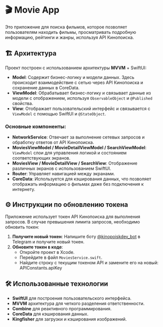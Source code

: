 # 🎬 Movie App

Это приложение для поиска фильмов, которое позволяет пользователям находить фильмы, просматривать подробную информацию, рейтинги и жанры, используя API Кинопоиска.

## 🏗 Архитектура

Проект построен с использованием архитектуры **MVVM** + SwiftUI:

- **Model**: Содержит бизнес-логику и модели данных. Здесь происходит взаимодействие с сетью через API Кинопоиска и сохранение данных в CoreData.
- **ViewModel**: Обрабатывает бизнес-логику и связывает данные из модели с отображением, используя `ObservableObject` и `@Published` свойства.
- **View**: Отображает пользовательский интерфейс и связывается с `ViewModel` с помощью SwiftUI и `@StateObject`.

### Основные компоненты:
- **NetworkService**: Отвечает за выполнение сетевых запросов и обработку ответов от API Кинопоиска.
- **MoviesViewModel / MovieDetailViewModel / SearchViewModel**: `ViewModel` слои для управления логикой и состоянием соответствующих экранов.
- **MoviesView / MovieDetailView / SearchView**: Отображение различных экранов с использованием SwiftUI.
- **Router**: Управляет навигацией между экранами.
- **CoreData**: Используется для кэширования данных, что позволяет отображать информацию о фильмах даже без подключения к интернету.

## ⚙️ Инструкции по обновлению токена

Приложение использует токен API Кинопоиска для выполнения запросов. В случае превышения лимита запросов, необходимо обновить токен:

1. **Получите новый токен**: Напишите боту [@kinopoiskdev_bot](https://t.me/kinopoiskdev_bot) в Telegram и получите новый токен.
2. **Обновите токен в коде**:
   - Откройте проект в Xcode.
   - Перейдите в файл `MoviesService.swift`.
   - Найдите строку с текущим токеном API и замените его на новый:
      APIConstants.apiKey

## 🛠 Использованные технологии

- **SwiftUI** для построения пользовательского интерфейса.
- **MVVM** архитектура для четкого разделения ответственности.
- **Combine** для реактивного программирования.
- **CoreData** для кэширования данных.
- **Kingfisher** для загрузки и кэширования изображений.
   
